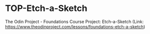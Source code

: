 # TOP-Etch-a-Sketch
The Odin Project - Foundations Course Project: Etch-a-Sketch
(Link: https://www.theodinproject.com/lessons/foundations-etch-a-sketch)

